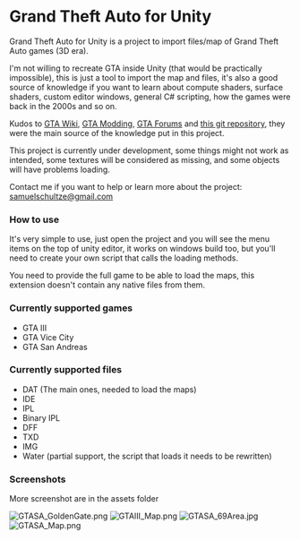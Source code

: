 # Grand Theft Auto for Unity #


Grand Theft Auto for Unity is a project to import files/map of Grand Theft Auto games (3D era).

I'm not willing to recreate GTA inside Unity (that would be practically impossible), this is just a tool to import the map and files, it's also a good source of knowledge if you want to learn about compute shaders, surface shaders, custom editor windows, general C# scripting, how the games were back in the 2000s and so on.

Kudos to [GTA Wiki](http://gta.wikia.com), [GTA Modding](http://www.gtamodding.com/wiki/), [GTA Forums](http://gtaforums.com) and [this git repository](https://github.com/dennisyolkin/gta_gameworld_renderer), they were the main source of the knowledge put in this project.

This project is currently under development, some things might not work as intended, some textures will be considered as missing, and some objects will have problems loading.

Contact me if you want to help or learn more about the project: [samuelschultze@gmail.com](mailto:samuelschultze@gmail.com)

### How to use ###

It's very simple to use, just open the project and you will see the menu items on the top of unity editor, it works on windows build too, but you'll need to create your own script that calls the loading methods.

You need to provide the full game to be able to load the maps, this extension doesn't contain any native files from them.

### Currently supported games ###
* GTA III
* GTA Vice City
* GTA San Andreas

### Currently supported files ###
* DAT (The main ones, needed to load the maps)
* IDE
* IPL
* Binary IPL
* DFF
* TXD
* IMG
* Water (partial support, the script that loads it needs to be rewritten)

### Screenshots ###
More screenshot are in the assets folder

![GTASA_GoldenGate.png](https://bitbucket.org/repo/z88zyLX/images/2056598968-GTASA_GoldenGate.png)
![GTAIII_Map.png](https://bitbucket.org/repo/z88zyLX/images/3351617977-GTAIII_Map.png)
![GTASA_69Area.jpg](https://bitbucket.org/repo/z88zyLX/images/2066723763-GTASA_69Area.jpg)
![GTASA_Map.png](https://bitbucket.org/repo/z88zyLX/images/1753671122-GTASA_Map.png)